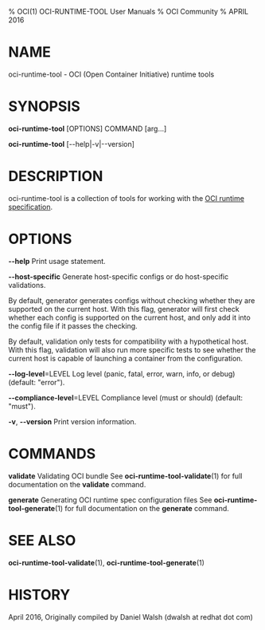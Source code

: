 % OCI(1) OCI-RUNTIME-TOOL User Manuals
% OCI Community
% APRIL 2016
# NAME
oci-runtime-tool \- OCI (Open Container Initiative) runtime tools

# SYNOPSIS
**oci-runtime-tool** [OPTIONS] COMMAND [arg...]

**oci-runtime-tool** [--help|-v|--version]

# DESCRIPTION
oci-runtime-tool is a collection of tools for working with the [OCI runtime specification](https://github.com/opencontainers/runtime-spec).


# OPTIONS
**--help**
  Print usage statement.

**--host-specific**
  Generate host-specific configs or do host-specific validations.

  By default, generator generates configs without checking whether they are
  supported on the current host. With this flag, generator will first check
  whether each config is supported on the current host, and only add it into
  the config file if it passes the checking.

  By default, validation only tests for compatibility with a hypothetical host.
  With this flag, validation will also run more specific tests to see whether
  the current host is capable of launching a container from the configuration.

**--log-level**=LEVEL
  Log level (panic, fatal, error, warn, info, or debug) (default: "error").

**--compliance-level**=LEVEL
  Compliance level (must or should) (default: "must").

**-v**, **--version**
  Print version information.

# COMMANDS
**validate**
  Validating OCI bundle
  See **oci-runtime-tool-validate**(1) for full documentation on the **validate** command.

**generate**
  Generating OCI runtime spec configuration files
  See **oci-runtime-tool-generate**(1) for full documentation on the **generate** command.

# SEE ALSO
**oci-runtime-tool-validate**(1), **oci-runtime-tool-generate**(1)

# HISTORY
April 2016, Originally compiled by Daniel Walsh (dwalsh at redhat dot com)
